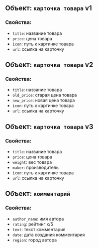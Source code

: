 ## Объект: `карточка товара` v1

### Свойства:
- `title`: название товара
- `price`: цена товара
- `icon`: путь к картинке товара
- `url`: ссылка на карточку


## Объект: `карточка товара` v2

### Свойства:
- `title`: название товара
- `old_price`: старая цена товара
- `new_price`: новая цена товара
- `icon`: путь к картинке товара
- `url`: ссылка на карточку


## Объект: `карточка товара` v3

### Свойства:
- `title`: название товара
- `price`: цена товара
- `weight`: вес товара
- `maker`: производитель
- `icon`: путь к картинке товара
- `url`: ссылка на карточку  


## Объект: `комментарий`

### Свойства:
- `author_name`: имя автора
- `rating`: рейтинг x/5
- `text`: текст комментария
- `date`: дата создания комментария
- `region`: город автора  
